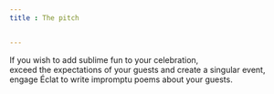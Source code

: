 ```yaml
---
title : The pitch


---
```

  
If you wish to add sublime fun to your celebration,  
exceed the expectations of your guests and create a singular event,  
engage Éclat to write impromptu poems about your guests.
